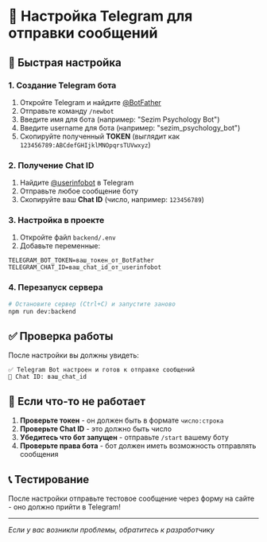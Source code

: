 # 🔧 Настройка Telegram для отправки сообщений

## 📱 Быстрая настройка

### 1. Создание Telegram бота
1. Откройте Telegram и найдите [@BotFather](https://t.me/BotFather)
2. Отправьте команду `/newbot`
3. Введите имя для бота (например: "Sezim Psychology Bot")
4. Введите username для бота (например: "sezim_psychology_bot")
5. Скопируйте полученный **TOKEN** (выглядит как `123456789:ABCdefGHIjklMNOpqrsTUVwxyz`)

### 2. Получение Chat ID
1. Найдите [@userinfobot](https://t.me/userinfobot) в Telegram
2. Отправьте любое сообщение боту
3. Скопируйте ваш **Chat ID** (число, например: `123456789`)

### 3. Настройка в проекте
1. Откройте файл `backend/.env`
2. Добавьте переменные:
```env
TELEGRAM_BOT_TOKEN=ваш_токен_от_BotFather
TELEGRAM_CHAT_ID=ваш_chat_id_от_userinfobot
```

### 4. Перезапуск сервера
```bash
# Остановите сервер (Ctrl+C) и запустите заново
npm run dev:backend
```

## ✅ Проверка работы

После настройки вы должны увидеть:
```
✅ Telegram Bot настроен и готов к отправке сообщений
📱 Chat ID: ваш_chat_id
```

## 🚨 Если что-то не работает

1. **Проверьте токен** - он должен быть в формате `число:строка`
2. **Проверьте Chat ID** - это должно быть число
3. **Убедитесь что бот запущен** - отправьте `/start` вашему боту
4. **Проверьте права бота** - бот должен иметь возможность отправлять сообщения

## 📞 Тестирование

После настройки отправьте тестовое сообщение через форму на сайте - оно должно прийти в Telegram!

---
*Если у вас возникли проблемы, обратитесь к разработчику*
